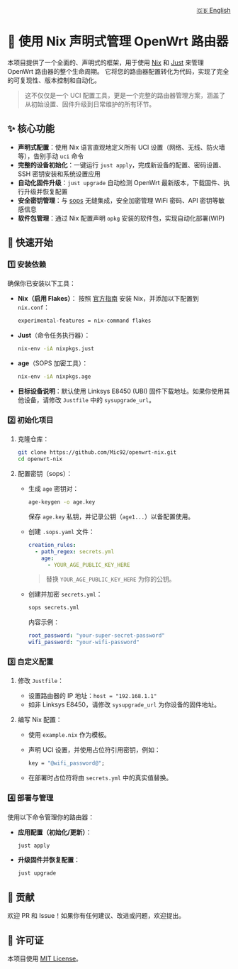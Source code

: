 <!-- README_zh.md -->

<p align="right">
  <a href=".github/doc/README_en.md">🇬🇧 English</a>
</p>

# 🧙 使用 Nix 声明式管理 OpenWrt 路由器

本项目提供了一个全面的、声明式的框架，用于使用 [Nix](https://nixos.org/) 和 [Just](https://github.com/casey/just) 来管理 OpenWrt 路由器的整个生命周期。
它将您的路由器配置转化为代码，实现了完全的可复现性、版本控制和自动化。

> 这不仅仅是一个 UCI 配置工具，更是一个完整的路由器管理方案，涵盖了从初始设置、固件升级到日常维护的所有环节。

## ✨ 核心功能

- **声明式配置**：使用 Nix 语言直观地定义所有 UCI 设置（网络、无线、防火墙等），告别手动 `uci` 命令
- **完整的设备初始化**：一键运行 `just apply`，完成新设备的配置、密码设置、SSH 密钥安装和系统设置应用
- **自动化固件升级**：`just upgrade` 自动检测 OpenWrt 最新版本，下载固件、执行升级并恢复配置
- **安全密钥管理**：与 [sops](https://github.com/mozilla/sops) 无缝集成，安全加密管理 WiFi 密码、API 密钥等敏感信息
- **软件包管理**：通过 Nix 配置声明 `opkg` 安装的软件包，实现自动化部署(WIP)

## 🚀 快速开始

### 1️⃣ 安装依赖

确保你已安装以下工具：

- **Nix（启用 Flakes）**：
  按照 [官方指南](https://nixos.org/download.html) 安装 Nix，并添加以下配置到 `nix.conf`：

  ```bash
  experimental-features = nix-command flakes
  ```

- **Just**（命令任务执行器）：

  ```bash
  nix-env -iA nixpkgs.just
  ```

- **age**（SOPS 加密工具）：

  ```bash
  nix-env -iA nixpkgs.age
  ```

- **目标设备说明**：默认使用 Linksys E8450 (UBI) 固件下载地址。如果你使用其他设备，请修改 `Justfile` 中的 `sysupgrade_url`。

### 2️⃣ 初始化项目

1. 克隆仓库：

   ```bash
   git clone https://github.com/Mic92/openwrt-nix.git
   cd openwrt-nix
   ```

2. 配置密钥（sops）：
   - 生成 `age` 密钥对：

     ```bash
     age-keygen -o age.key
     ```

     保存 `age.key` 私钥，并记录公钥（`age1...`）以备配置使用。

   - 创建 `.sops.yaml` 文件：

     ```yaml
     creation_rules:
       - path_regex: secrets.yml
         age:
           - YOUR_AGE_PUBLIC_KEY_HERE
     ```

     > 替换 `YOUR_AGE_PUBLIC_KEY_HERE` 为你的公钥。

   - 创建并加密 `secrets.yml`：

     ```bash
     sops secrets.yml
     ```

     内容示例：

     ```yaml
     root_password: "your-super-secret-password"
     wifi_password: "your-wifi-password"
     ```

### 3️⃣ 自定义配置

1. 修改 `Justfile`：
   - 设置路由器的 IP 地址：`host = "192.168.1.1"`
   - 如非 Linksys E8450，请修改 `sysupgrade_url` 为你设备的固件地址。

2. 编写 Nix 配置：
   - 使用 `example.nix` 作为模板。

   - 声明 UCI 设置，并使用占位符引用密钥，例如：

     ```nix
     key = "@wifi_password@";
     ```

   - 在部署时占位符将由 `secrets.yml` 中的真实值替换。

### 4️⃣ 部署与管理

使用以下命令管理你的路由器：

- **应用配置（初始化/更新）**：

  ```bash
  just apply
  ```

- **升级固件并恢复配置**：

  ```bash
  just upgrade
  ```

## 🤝 贡献

欢迎 PR 和 Issue！如果你有任何建议、改进或问题，欢迎提出。

## 📄 许可证

本项目使用 [MIT License](LICENSE)。
